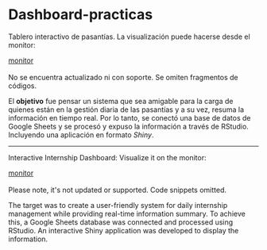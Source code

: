 # Dashboard-practicas  

<p align=” justify”> Tablero interactivo de pasantías. La visualización puede hacerse desde el monitor:   
  
[monitor](https://mj8qpg-nicolas-gottig.shinyapps.io/monitorDePasantias/)  
<br>
No se encuentra actualizado ni con soporte. Se omiten fragmentos de códigos.  

<p> 

<p align=” justify”>
  
El **objetivo** fue pensar un sistema que sea amigable para la carga de quienes están en la gestión diaria de las pasantías y a su vez, resuma la información en tiempo real. Por lo tanto, se conectó una base de datos de Google Sheets y se procesó y expuso la información a través de RStudio. Incluyendo una aplicación en formato *Shiny*.  

</p>

<hr>

<p align=” justify”> Interactive Internship Dashboard: Visualize it on the monitor: 
  
[monitor](https://mj8qpg-nicolas-gottig.shinyapps.io/monitorDePasantias/)  
<br>
Please note, it's not updated or supported. Code snippets omitted.

<p align=” justify”> The target was to create a user-friendly system for daily internship management while providing real-time information summary. To achieve this, a Google Sheets database was connected and processed using RStudio. An interactive Shiny application was developed to display the information.
